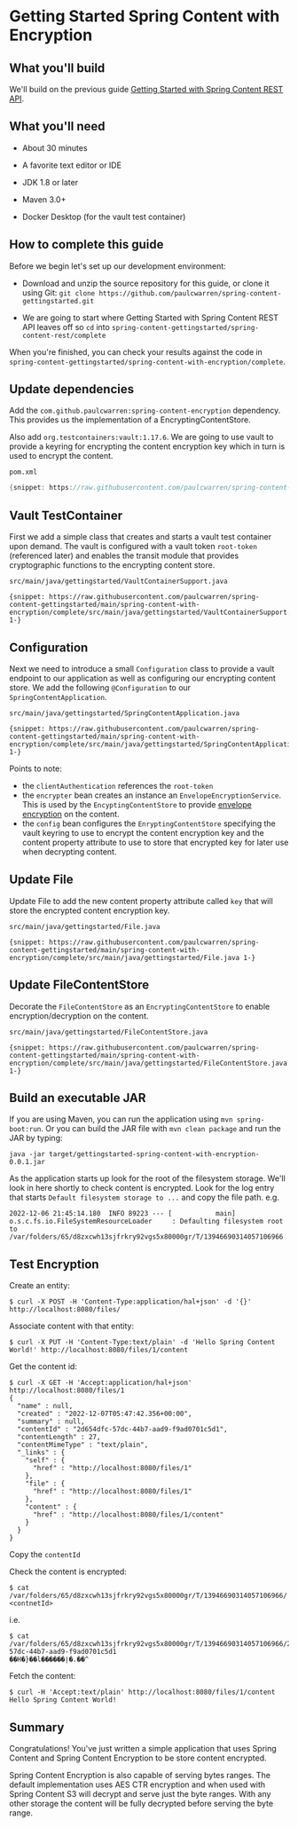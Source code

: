 # Getting Started Spring Content with Encryption

## What you'll build

We'll build on the previous guide [Getting Started with Spring Content REST API](spring-content-rest-docs.md).

## What you'll need

- About 30 minutes

- A favorite text editor or IDE

- JDK 1.8 or later

- Maven 3.0+

- Docker Desktop (for the vault test container)

## How to complete this guide

Before we begin let's set up our development environment:

- Download and unzip the source repository for this guide, or clone it
using Git: `git clone https://github.com/paulcwarren/spring-content-gettingstarted.git`

- We are going to start where Getting Started with Spring Content REST API leaves off so
 `cd` into `spring-content-gettingstarted/spring-content-rest/complete`

When you're finished, you can check your results against the code in
`spring-content-gettingstarted/spring-content-with-encryption/complete`.

## Update dependencies

Add the `com.github.paulcwarren:spring-content-encryption` dependency.  This provides us the implementation of a EncryptingContentStore.

Also add `org.testcontainers:vault:1.17.6`.  We are going to use vault to provide a keyring for encrypting the content encryption key which in turn is used to encrypt the content. 

`pom.xml`

```java
{snippet: https://raw.githubusercontent.com/paulcwarren/spring-content-gettingstarted/main/spring-content-with-encryption/complete/pom.xml 1-60}
```

## Vault TestContainer

First we add a simple class that creates and starts a vault test container upon demand.  The vault is configured with a vault token `root-token` (referenced later) and enables the transit module that provides cryptographic functions to the encrypting content store. 

`src/main/java/gettingstarted/VaultContainerSupport.java`

```
{snippet: https://raw.githubusercontent.com/paulcwarren/spring-content-gettingstarted/main/spring-content-with-encryption/complete/src/main/java/gettingstarted/VaultContainerSupport.java 1-}
```


## Configuration

Next we need to introduce a small `Configuration` class to provide a vault endpoint to our application as well as configuring our encrypting content store.  We add the following `@Configuration` to our `SpringContentApplication`.

`src/main/java/gettingstarted/SpringContentApplication.java`

```
{snippet: https://raw.githubusercontent.com/paulcwarren/spring-content-gettingstarted/main/spring-content-with-encryption/complete/src/main/java/gettingstarted/SpringContentApplication.java 1-}
```

Points to note:
- the `clientAuthentication` references the `root-token`
- the `encrypter` bean creates an instance an `EnvelopeEncryptionService`.  This is used by the `EncyptingContentStore` to provide [envelope encryption](https://docs.aws.amazon.com/wellarchitected/latest/financial-services-industry-lens/use-envelope-encryption-with-customer-master-keys.html) on the content.
- the `config` bean configures the `EnryptingContentStore` specifying the vault keyring to use to encrypt the content encryption key and the content property attribute to use to store that encrypted key for later use when decrypting content.

## Update File

Update File to add the new content property attribute called `key` that will store the encrypted content encryption key.

`src/main/java/gettingstarted/File.java`

```
{snippet: https://raw.githubusercontent.com/paulcwarren/spring-content-gettingstarted/main/spring-content-with-encryption/complete/src/main/java/gettingstarted/File.java 1-}
```

## Update FileContentStore

Decorate the `FileContentStore` as an `EncryptingContentStore` to enable encryption/decryption on the content.

`src/main/java/gettingstarted/FileContentStore.java`

```
{snippet: https://raw.githubusercontent.com/paulcwarren/spring-content-gettingstarted/main/spring-content-with-encryption/complete/src/main/java/gettingstarted/FileContentStore.java 1-}
```

## Build an executable JAR

If you are using Maven, you can run the application using `mvn spring-boot:run`.
Or you can build the JAR file with `mvn clean package` and run the JAR
by typing:

`java -jar target/gettingstarted-spring-content-with-encryption-0.0.1.jar`

As the application starts up look for the root of the filesystem storage.  We'll look in here shortly to check content is encrypted.  Look for the 
log entry that starts `Default filesystem storage to ...` and copy the file path. e.g. 

```
2022-12-06 21:45:14.180  INFO 89223 --- [           main] o.s.c.fs.io.FileSystemResourceLoader     : Defaulting filesystem root to /var/folders/65/d8zxcwh13sjfrkry92vgs5x80000gr/T/13946690314057106966
```

## Test Encryption

Create an entity:

`$ curl -X POST -H 'Content-Type:application/hal+json' -d '{}' http://localhost:8080/files/`

Associate content with that entity:

`$ curl -X PUT -H 'Content-Type:text/plain' -d 'Hello Spring Content World!' http://localhost:8080/files/1/content`

Get the content id:

```
$ curl -X GET -H 'Accept:application/hal+json' http://localhost:8080/files/1
{
  "name" : null,
  "created" : "2022-12-07T05:47:42.356+00:00",
  "summary" : null,
  "contentId" : "2d654dfc-57dc-44b7-aad9-f9ad0701c5d1",
  "contentLength" : 27,
  "contentMimeType" : "text/plain",
  "_links" : {
    "self" : {
      "href" : "http://localhost:8080/files/1"
    },
    "file" : {
      "href" : "http://localhost:8080/files/1"
    },
    "content" : {
      "href" : "http://localhost:8080/files/1/content"
    }
  }
}
```

Copy the `contentId`

Check the content is encrypted:

`$ cat /var/folders/65/d8zxcwh13sjfrkry92vgs5x80000gr/T/13946690314057106966/<contnetId>`

i.e.

```
$ cat /var/folders/65/d8zxcwh13sjfrkry92vgs5x80000gr/T/13946690314057106966/2d654dfc-57dc-44b7-aad9-f9ad0701c5d1
��H�}��l������إ�.��^
```

Fetch the content:

```
$ curl -H 'Accept:text/plain' http://localhost:8080/files/1/content
Hello Spring Content World!
```

## Summary

Congratulations!  You've just written a simple application that uses Spring Content and Spring Content Encryption to be store content encrypted.

Spring Content Encryption is also capable of serving bytes ranges.  The default implementation uses AES CTR encryption and when used with Spring Content S3 will decrypt and serve just the byte ranges.  With any other storage the content will be fully decrypted before serving the byte range.